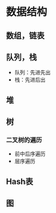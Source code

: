 # 数据结构

## 数组，链表

## 队列，栈

- 队列：先进先出
- 栈：先进后出

## 堆

## 树

### 二叉树的遍历

- 前中后序遍历
- 层序遍历

## Hash表

## 图
